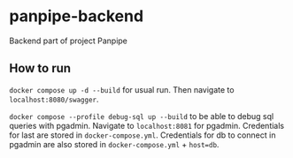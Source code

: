 # panpipe-backend
Backend part of project Panpipe

## How to run
`docker compose up -d --build` for usual run. Then navigate to `localhost:8080/swagger`.

`docker compose --profile debug-sql up --build` to be able to debug sql queries with pgadmin. Navigate to `localhost:8081` for pgadmin. Credentials for last are stored in `docker-compose.yml`. Credentials for db to connect in pgadmin are also stored in `docker-compose.yml` + `host=db`.
